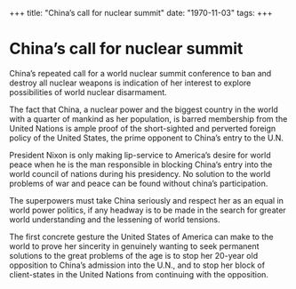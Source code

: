 +++ 
title: "China’s call for nuclear summit"
date: "1970-11-03"
tags:
+++

# China’s call for nuclear summit

China’s repeated call for a world nuclear summit conference to ban and destroy all nuclear weapons is indication of her interest to explore possibilities of world nuclear disarmament.

The fact that China, a nuclear power and the biggest country in the world with a quarter of mankind as her population, is barred membership from the United Nations is ample proof of the short-sighted and perverted foreign policy of the United States, the prime opponent to China’s entry to the U.N.</u>

President Nixon is only making lip-service to America’s desire for world peace when he is the man responsible in blocking China’s entry into the world council of nations during his presidency. No solution to the world problems of war and peace can be found without china’s participation.

The superpowers must take China seriously and respect her as an equal in world power politics, if any headway is to be made in the search for greater world understanding and the lessening of world tensions.

The first concrete gesture the United States of America can make to the world to prove her sincerity in genuinely wanting to seek permanent solutions to the great problems of the age is to stop her 20-year old opposition to China’s admission into the U.N., and to stop her block of client-states in the United Nations from continuing with the opposition.
 
